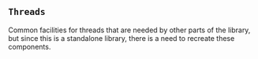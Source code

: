 `Threads`
---------

Common facilities for threads that are needed by other parts of the library,
but since this is a standalone library, there is a need to recreate these
components.
